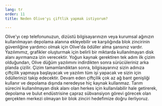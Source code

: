 ```yaml
---
lang: tr
order: 11
title: Neden Olive'yı çiftlik yapmak istiyorum?

---
```


Olive'yı cep telefonunuzun, dizüstü bilgisayarınızın veya kurumsal ağınızın kullanılmayan depolama alanına ekleyebilir ve karşılığında blok zincirinin güvenliğine yardımcı olmak için Olive'da ödüller alma şansınız vardır. Yazılımımız, grafikler oluşturmak için belirli bir miktarda kullanılmayan disk alanı ayırmanıza izin verecektir. Yoğun kaynak gerektiren tek adım ilk çizim olduğundan, Olive düğüm yazılımını indirdikten sonra sürücüleriniz arka planda çizilir. Çizim tamamlandıktan sonra, bilgisayarınız sizin adınıza çiftçilik yapmaya başlayacak ve yazılım tüm işi yapacak ve sizin için ödüllerinizi takip edecektir. Devam eden çiftçilik çok az ağ bant genişliği kullanır ve depolama dışında neredeyse hiç kaynak kullanmaz. Tarım sürecini kullanılmayan disk alanı olan herkes için kullanılabilir hale getirerek, depolama ve bulut endüstrisine çapraz sübvansiyon görevi görecek olan gerçekten merkezi olmayan bir blok zinciri hedefimize doğru ilerliyoruz.
